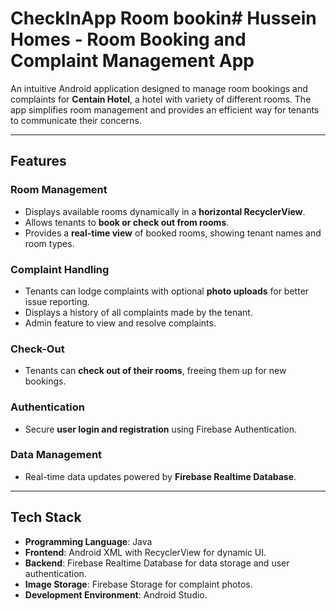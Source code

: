 # CheckInApp Room bookin# Hussein Homes - Room Booking and Complaint Management App

An intuitive Android application designed to manage room bookings and complaints for **Centain Hotel**, a hotel with variety of different rooms. The app simplifies room management and provides an efficient way for tenants to communicate their concerns.

---

## Features

### Room Management
- Displays available rooms dynamically in a **horizontal RecyclerView**.
- Allows tenants to **book or check out from rooms**.
- Provides a **real-time view** of booked rooms, showing tenant names and room types.

### Complaint Handling
- Tenants can lodge complaints with optional **photo uploads** for better issue reporting.
- Displays a history of all complaints made by the tenant.
- Admin feature to view and resolve complaints.

### Check-Out
- Tenants can **check out of their rooms**, freeing them up for new bookings.

### Authentication
- Secure **user login and registration** using Firebase Authentication.

### Data Management
- Real-time data updates powered by **Firebase Realtime Database**.

---

## Tech Stack

- **Programming Language**: Java
- **Frontend**: Android XML with RecyclerView for dynamic UI.
- **Backend**: Firebase Realtime Database for data storage and user authentication.
- **Image Storage**: Firebase Storage for complaint photos.
- **Development Environment**: Android Studio.
